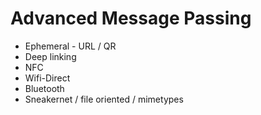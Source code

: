 # Advanced Message Passing

* Ephemeral - URL / QR 
* Deep linking
* NFC
* Wifi-Direct
* Bluetooth
* Sneakernet / file oriented / mimetypes
